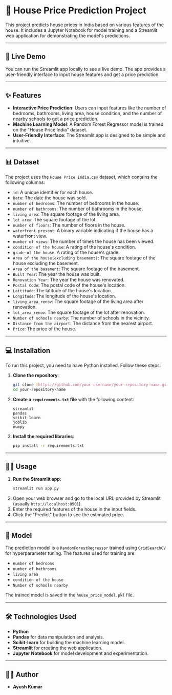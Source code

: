 # 🏡 House Price Prediction Project

This project predicts house prices in India based on various features of the house. It includes a Jupyter Notebook for model training and a Streamlit web application for demonstrating the model's predictions.

---

## 🚀 Live Demo

You can run the Streamlit app locally to see a live demo. The app provides a user-friendly interface to input house features and get a price prediction.

---

## ✨ Features

* **Interactive Price Prediction**: Users can input features like the number of bedrooms, bathrooms, living area, house condition, and the number of nearby schools to get a price prediction.
* **Machine Learning Model**: A Random Forest Regressor model is trained on the "House Price India" dataset.
* **User-Friendly Interface**: The Streamlit app is designed to be simple and intuitive.

---

## 📊 Dataset

The project uses the `House Price India.csv` dataset, which contains the following columns:

* `id`: A unique identifier for each house.
* `Date`: The date the house was sold.
* `number of bedrooms`: The number of bedrooms in the house.
* `number of bathrooms`: The number of bathrooms in the house.
* `living area`: The square footage of the living area.
* `lot area`: The square footage of the lot.
* `number of floors`: The number of floors in the house.
* `waterfront present`: A binary variable indicating if the house has a waterfront view.
* `number of views`: The number of times the house has been viewed.
* `condition of the house`: A rating of the house's condition.
* `grade of the house`: A rating of the house's grade.
* `Area of the house(excluding basement)`: The square footage of the house excluding the basement.
* `Area of the basement`: The square footage of the basement.
* `Built Year`: The year the house was built.
* `Renovation Year`: The year the house was renovated.
* `Postal Code`: The postal code of the house's location.
* `Lattitude`: The latitude of the house's location.
* `Longitude`: The longitude of the house's location.
* `living_area_renov`: The square footage of the living area after renovation.
* `lot_area_renov`: The square footage of the lot after renovation.
* `Number of schools nearby`: The number of schools in the vicinity.
* `Distance from the airport`: The distance from the nearest airport.
* `Price`: The price of the house.

---

## 💻 Installation

To run this project, you need to have Python installed. Follow these steps:

1.  **Clone the repository**:
    ```bash
    git clone [https://github.com/your-username/your-repository-name.git](https://github.com/your-username/your-repository-name.git)
    cd your-repository-name
    ```
2.  **Create a `requirements.txt` file** with the following content:
    ```
    streamlit
    pandas
    scikit-learn
    joblib
    numpy
    ```
3.  **Install the required libraries**:
    ```bash
    pip install -r requirements.txt
    ```

---

## 🏃‍♀️ Usage

1.  **Run the Streamlit app**:
    ```bash
    streamlit run app.py
    ```
2.  Open your web browser and go to the local URL provided by Streamlit (usually `http://localhost:8501`).
3.  Enter the required features of the house in the input fields.
4.  Click the "Predict" button to see the estimated price.

---

## 🤖 Model

The prediction model is a `RandomForestRegressor` trained using `GridSearchCV` for hyperparameter tuning. The features used for training are:
* `number of bedrooms`
* `number of bathrooms`
* `living area`
* `condition of the house`
* `Number of schools nearby`

The trained model is saved in the `house_price_model.pkl` file.

---

## 🛠️ Technologies Used

* **Python**
* **Pandas** for data manipulation and analysis.
* **Scikit-learn** for building the machine learning model.
* **Streamlit** for creating the web application.
* **Jupyter Notebook** for model development and experimentation.

---

## 👨‍💻 Author

* **Ayush Kumar** 
